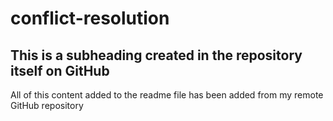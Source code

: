 # conflict-resolution

## This is a subheading created in the repository itself on GitHub

All of this content added to the readme file has been added from my remote GitHub repository
